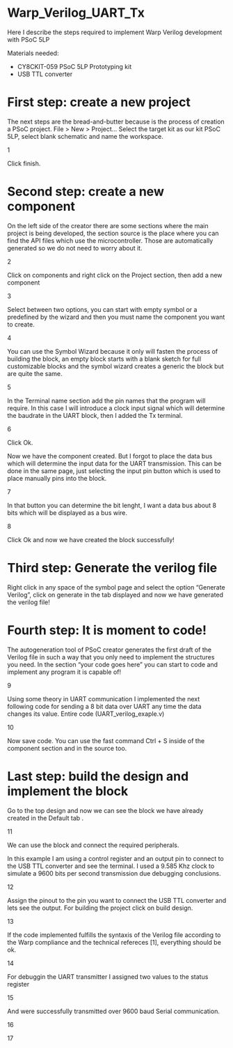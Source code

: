 # Warp_Verilog_UART_Tx
Here I describe the steps required to implement Warp Verilog development with PSoC 5LP

Materials needed:

- CY8CKIT-059 PSoC 5LP Prototyping kit
- USB TTL converter

# First step: create a new project

The next steps are the bread-and-butter because is the process of creation a PSoC project.
File > New > Project...
Select the target kit as our kit PSoC 5LP, select blank schematic and name the workspace.

1

Click finish.

# Second step: create a new component

On the left side of the creator there are some sections where the main project is being developed, the section source is the place where you can find the API files which use the microcontroller. Those are automatically generated so we do not need to worry about it.

2

Click on components and right click on the Project section, then add a new component

3

Select between two options, you can start with empty symbol or a predefined by the wizard and then you must name the component you want to create.

4

You can use the Symbol Wizard because it only will fasten the process of building the block, an empty block starts with a blank sketch for full customizable blocks and the symbol wizard creates a generic the block but are quite the same.

5

In the Terminal name section add the pin names that the program will require. In this case I will introduce a clock input signal which will determine the baudrate in the UART block, then I added the Tx terminal.

6

Click Ok.

Now we have the component created. But I forgot to place the data bus which will determine the input data for the UART transmission. This can be done in the same page, just selecting the input pin button which is used to place manually pins into the block.

7

In that button you can determine the bit lenght, I want a data bus about 8 bits which will be displayed as a bus wire.

8

Click Ok and now we have created the block successfully!

# Third step: Generate the verilog file

Right click in any space of the symbol page and select the option “Generate Verilog”, click on generate in the tab displayed and now we have generated the verilog file!

# Fourth step: It is moment to code!

The autogeneration tool of PSoC creator generates the first draft of the Verilog file in such a way that you only need to implement the structures you need. In the section “your code goes here” you can start to code and implement any program it is capable of!

9

Using some theory in UART communication I implemented the next following code for sending a 8 bit data over UART any time the data changes its value. Entire code (UART_verilog_exaple.v)

10

Now save code. You can use the fast command Ctrl + S inside of the component section and in the source too.

# Last step: build the design and implement the block

Go to the top design and now we can see the block we have already created in the Default tab .

11

We can use the block and connect the required peripherals. 

In this example I am using a control register and an output pin to connect to the USB TTL converter and see the terminal. I used a 9.585 Khz clock to simulate a 9600 bits per second transmission due debugging conclusions.

12

Assign the pinout to the pin you want to connect the USB TTL converter and lets see the output.
For building the project click on build design.

13

If the code implemented fulfills the syntaxis of the Verilog file according to the Warp compliance and the technical refereces [1], everything should be ok.

14

For debuggin the UART transmitter I assigned two values to the status register

15

And were successfully transmitted over 9600 baud Serial communication.

16

17

